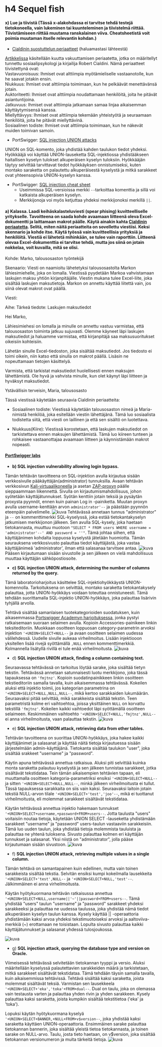 # h4 Sequel fish

#### x) Lue ja tiivistä (Tässä x-alakohdassa ei tarvitse tehdä testejä tietokoneella, vain lukeminen tai kuunteleminen ja tiivistelmä riittää. Tiivistämiseen riittää muutama ranskalainen viiva. Cheatsheetistä voit poimia muutaman itselle relevantin kohdan.)
+ [Cialdinin suostuttelun periaatteet](https://duckduckgo.com/?q=cialdini+principles) (haluamastasi lähteestä)  

[Artikkelissa](https://worldofwork.io/2019/07/cialdinis-6-principles-of-persuasion/) käsitellään kuutta vakuuttamisen periaatetta, jotka on määritellyt tunnettu sosiaalipsykologi ja kirjailija Robert Cialdini. Nämä periaatteet tiivistettynä ovat:  
Vastavuoroisuus: Ihmiset ovat alttiimpia myötämieliselle vastaanotolle, kun he saavat jotakin ensin.  
Niukkuus: Ihmiset ovat alttiimpia toimimaan, kun he pelkäävät menettävänsä jotain.  
Auktoriteetti: Ihmiset ovat alttiimpia noudattamaan henkilöitä, joita he pitävät asiantuntijoina.  
Jatkuvuus: Ihmiset ovat alttiimpia jatkamaan samaa linjaa aikaisemman käyttäytymisensä kanssa.  
Miellyttävyys: Ihmiset ovat alttiimpia tekemään yhteistyötä ja seuraamaan henkilöitä, joita he pitävät miellyttävinä.  
Sosiaalinen todiste: Ihmiset ovat alttiimpia toimimaan, kun he näkevät muiden toimivan samoin.

+ PortSwigger: [SQL injection UNION attacks](https://portswigger.net/web-security/sql-injection/union-attacks)

UNION on SQL-komento, joka yhdistää kahden taulukon tiedot yhdeksi. Hyökkääjä voi käyttää UNION-lauseketta SQL-injektiossa yhdistääkseen haitallisen kyselyn tulokset alkuperäisen kyselyn tuloksiin. Hyökkääjän täytyy selvittää tarvittavat tiedot hyökkäyksen onnistumiseksi, kuten montako saraketta on palautettu alkuperäisestä kyselystä ja mitkä sarakkeet ovat yhteensopivia UNION-kyselyn kanssa.

+ PortSwigger: [SQL injection cheat sheet](https://portswigger.net/web-security/sql-injection/cheat-sheet)
    + Useimmissa SQL-versioissa merkki `--`tarkoittaa komenttia ja sillä voi katkaista alkuperäisen kyselyn.
    + Merkkijonoja voi myös ketjuttaa yhdeksi merkkijonoksi merkillä `||`.



#### a) Kalassa. Laadi keihäskalasteluviesti (spear phising) kuvitteelliselle yritykselle. Tavoitteena on saada kohde avaamaan liitteenä oleva Excel-dokumentti ja laittamaan makrot päälle. Käytä ainakin kahta [Cialdinin periaatetta](https://duckduckgo.com/?q=cialdini+principles). Selitä, miten näitä periaatteita on sovellettu viestiisi. Keksi skennario ja kohde itse. Käytä työssä vain kuvitteellisia yrityksiä ja henkilöitä. Viestiä ei lähetetä mihinkään, se tulee vain raporttiin. Liitteenä olevaa Excel-dokumenttia ei tarvitse tehdä, mutta jos siinä on jotain nokkelaa, voit kuvailla, mitä se olisi.

Kohde: Marko, talousosaston työntekijä

Skenaario: Viesti on naamioitu lähetetyksi talousosastolta Markon lähiesimiehelle, joka on lomalla. Viestissä pyydetään Markoa vahvistamaan laskujen maksu yhtiön kirjanpitäjälle. Viestin mukana tulee Excel-liite, joka sisältää laskujen maksutietoja. Markon on annettu käyttää liitettä vain, jos siinä olevat makrot ovat päällä.

Viesti:

Aihe: Tärkeä tiedote: Laskujen maksutiedot

Hei Marko,

Lähiesimiehesi on lomalla ja minulle on annettu vastuu varmistaa, että talousosaston toiminta jatkuu sujuvasti. Olemme käyneet läpi laskujen maksutiedot ja haluamme varmistaa, että kirjanpitäjä saa maksusuoritukset oikeisiin kohteisiin.

Lähetän sinulle Excel-tiedoston, joka sisältää maksutiedot. Jos tiedosto ei toimi oikein, niin katso että sinulla on makrot päällä. Lisäsin ne nopeuttamaan tietojen käsittelyä.

Varmista, että tarkistat maksutiedot huolellisesti ennen maksujen lähettämistä. Ole hyvä ja vahvista minulle, kun olet käynyt läpi liitteen ja hyväksyt maksutiedot.

Ystävällisin terveisin,
Maria, talousosasto

Tässä viestissä käytetään seuraavia Cialdinin periaatteita:

+ Sosiaalinen todiste: Viestissä käytetään talousosaston nimeä ja Maria-nimistä henkilöä, joka esitellään viestin lähettäjänä. Tämä luo sosiaalista todistetta siitä, että viesti on laillinen ja että sen sisältö on luotettava.

+ Niukkuus(Kiire): Viestissä korostetaan, että laskujen maksutiedot on tarkistettava ennen maksujen lähettämistä. Tämä luo kiireen tunteen ja rohkaisee vastaanottajaa avaamaan liitteen ja käynnistämään makrot nopeasti.




#### [PortSwigger labs](https://portswigger.net/web-security/all-labs)
+ **b) SQL injection vulnerability allowing login bypass.**

Tämän tehtävän tavoitteena on SQL-injektion avulla kirjautua sisään verkkosivulle pääkäyttäjän(administrator) tunnuksilla. Avaan tehtävän verkkosivun [Kali-virtuaalikoneella](https://github.com/ottokonttinen/ICT4TN027-3009/blob/main/h1.md#a-asenna-kali-virtuaalikoneeseen) ja asetan [ZAP-proxyn](https://github.com/ottokonttinen/ICT4TN027-3009/blob/main/h2.md#a-zap-asenna-zap-v%C3%A4limiesproxy-ja-n%C3%A4yt%C3%A4-ett%C3%A4-pystyt-sieppaamaan-liikennett%C3%A4-selaimesta) päälle sieppaammaan liikennettä. Sivulla on kirjautumismahdollisuus, johon syötetään käyttäjätunnukset. Syötän kenttiin jotain teksiä ja pysäytän proxysta pyynnöt, ennen kuin painan Log in -painiketta. Muutan proxyn avulla username-kenttään arvon `administrator'--` ja päästään pyynnön eteenpäin palvelimelle.
![kuva](https://user-images.githubusercontent.com/103586741/236629118-ce5641e6-e766-49f0-80e7-651564079fee.png)
Tehtävässä annetaan tunnus "administrator" ja `--` on kommenttimerkki SQL-kyselyssä, joka estää tietokantakyselyn jatkumisen merkkijonon jälkeen. Sen avulla SQL-kysely, joka haetaan tietokannasta, muuttuu muotoon `"SELECT * FROM users WHERE username = 'administrator'--' AND password = ''"`. Tämä johtaa siihen, että käyttäjänimen kohdalta loppuosa kyselystä jätetään huomiotta. Tämän seurauksena verkkosivusto palauttaa tiedot käyttäjästä, joka vastaa käyttäjänimeä 'administrator', ilman että salasanaa tarvitsee antaa.
![kuva](https://user-images.githubusercontent.com/103586741/236629134-9eb2f150-84a5-428d-9a8a-006375140df5.png)
Pääsen kirjautumaan sisään sivustolle ja sen jälkeen on vielä mahdollisuus muuttaa käyttäjän sähköpostiosoite. 






+ **c) SQL injection UNION attack, determining the number of columns returned by the query.**  
 
Tämä laboratorioharjoitus käsittelee SQL-injektiohyökkäystä UNION-komennolla. Tarkoituksena on selvittää, montako saraketta tietokantakysely palauttaa, jotta UNION-hyökkäys voidaan toteuttaa onnistuneesti. Tämä tehdään suorittamalla SQL-injektio UNION-hyökkäys, joka palauttaa lisärivin tyhjällä arvolla.

Tehtävä sisältää samanlaisen tuotekategorioiden suodatuksen, kuin aikasemmassa [Portswigger Academyn harjoituksessa](https://github.com/ottokonttinen/ICT4TN027-3009/blob/main/h3.md#a-we-like-to-shop-ratkaise-portswigger-academyn-lab-sql-injection-vulnerability-in-where-clause-allowing-retrieval-of-hidden-data-tee-tarvittaessa-tunnus-portswigger-academyyn), jonka pystyi ratkaisemaan suoraan selaimen avulla. Kopioin Accessories-painikeen linkin teksiteditoriin. Muokkaan osoitteen loppuosan category-parametrin arvoksi injektion `'+UNION+SELECT+NULL--` ja avaan osoitteen selaimen uudessa välilehdessä. Uudelle sivulle aukeaa virheilmoitus. Lisään injektiooon yksitellen lisää rivejä syöttämällä `,NULL` ennen kommenttimerkkiä. Kolmannella lisätyllä rivillä ei tule enää virheilmoitusta. 
![kuva](https://user-images.githubusercontent.com/103586741/236636094-3e7d57a0-6662-4356-9dee-c1240cd12042.png)


+ d) **SQL injection UNION attack, finding a column containing text.**

Seuraavassa tehtävässä on tarkoitus löytää sarake, joka sisältää tietyn tekstin. Tehtävässä annetaan satunnaisesti luotu merkkijono, joka tässä tapauksessa on `'fmjtnz'`. Kopioin suodatinpainikkeen linkin osoitteen tekstieditoriin samalla tavalla, kuin aikaisemmassa tehtävässä. Kokeilen aluksi että injektio toimii, jos kategorian parametrina on `'+UNION+SELECT+NULL,NULL,NULL--`, mikä kertoo sarakkaiden lukumäärän. Seuraavaksi pitää selvittää, mikä sarakkeista sisältää tekstin. Teen parametristä kolme eri vaihtoehtoa, joissa yksittäinen `NULL` on korvattu tekstillä `'fmjtnz'`. Kokeilen kaikki vaihtoedot läpi syöttämällä osoitteen selaimeen. Keskimmäinen vaihtoehto `'+UNION+SELECT+NULL,'fmjtnz',NULL--` ei anna virheilmoitusta, vaan palauttaa tekstin.
![kuva](https://user-images.githubusercontent.com/103586741/236641526-aa91d741-ee9e-4181-a439-2a5f25bf7d7f.png)

+ e) **SQL injection UNION attack, retrieving data from other tables.**

Tehtävän tavoitteena on suorittaa UNION-hyökkäys, joka hakee kaikki käyttäjänimet ja salasanat ja käyttää näitä tietoja kirjautuessa sisään järjestelmään admin-käyttäjänä. Tietokanta sisältää taulukon "user", joka sisältää srakkeet "username" ja "password". 

Käytin apuna tehtävässä annettua ratkaisua. Aluksi piti selvittää kuinka monta saraketta palautuu kyselystä ja sen jälkeen tunnistaa sarakkeet, jotka sisältävät tekstidataa. Tein tämän aikaisempien tehtävien tapaan, eli muuttamalla osoitteen kategoria-parametriksi ensiksi `'+UNION+SELECT+NULL--` ja sitten `'+UNION+SELECT+NULL,NULL--`, minkä jälkeen virheilmoitusta ei tullut. Tässä tapauksessa sarakkaita on siis vain kaksi. Seuraavaksi laitoin jotain tekstiä NULL-arvon tilale `'+UNION+SELECT+'test','joo'--`, mikä ei tuottanut virheilmoitusta, eli molemmat sarakkeet sisältävät tekstidataa.  


Käytän tehtävässä annettua injektio hakemaan tunnukset `'+UNION+SELECT+username,+password+FROM+users--`. Jotta taulusta "users" voitaisiin noutaa tietoja, käytetään UNION SELECT -lauseketta yhdistämään sarakkeet "username" ja "password" users-taulun vastaaviin sarakkeisiin. Tämä luo uuden taulun, joka yhdistää tietoja molemmista tauluista ja palauttaa ne yhtenä tuloksena. Sivusto palauttaa kolmen eri käyttäjän tunnukset ja salasanat. Yksi niistä on "administrator", jolla pääse kirjautumaan sisään sivustoon. 
![kuva](https://user-images.githubusercontent.com/103586741/236644207-2a3d80f9-aac0-4140-9b9a-f97c0e7023dc.png)

+ f) **SQL injection UNION attack, retrieving multiple values in a single column.**

Tämän tehtävä on samantapainen kuin edellinen, mutta vain toinen sarakkeista sisältää tekstia. Selvitän ensiksi kumpi kokeilmalla lausekkeita `'+UNION+SELECT+'test',NULL--` ja `'+UNION+SELECT+NULL,'test'--`. Jälkimmäinen ei anna virheilmoitusta. 

Käytän hyötykuormana tehtävän ratkaisussa annettua `'+UNION+SELECT+NULL,username||'~'||password+FROM+users--`. Tämä yhdistää "users" taulun "username" ja "password" sarakkeet yhdeksi sarakkeeksi ja palauttaa ne uudessa taulussa, joka yhdistää nämä tiedot alkuperäisen kyselyn taulun kanssa. Kysely käyttää || -operaattoria yhdistämään kaksi arvoa yhdeksi tekstimuotoiseksi arvoksi ja aaltoviiva-merkkiä (~) erottamaan ne toisistaan. Lopulta sivusto palauttaa kaikki käyttäjätunnukset ja salasanat yhdessä tulosjoukossa.

![kuva](https://user-images.githubusercontent.com/103586741/236644949-ec938e3c-e91d-4549-9e93-aa1b478de4c5.png)

+ g) **SQL injection attack, querying the database type and version on Oracle.**

Viimeisessä tehtävässä selvitetään tietokannan tyyppi ja versio. Aluksi määritellään kyselyssä palautettavien sarakkeiden määrä ja tarkistetaan, mitkä sarakkeet sisältävät tekstidataa. Tämä tehdään täysin samalla tavalla, kuin aikaisemmissa tehtävissä. Tehtävä sisältää kaksi saraketta, joista molemmat sisältävät teksiä. Varmistan sen lausekkeela `'+UNION+SELECT+'eka','toka'+FROM+dual--`. Dual on taulu, joka on olemassa vain testausta varten ja palauttaa yhden rivin ja yhden sarakkeen. Kysely palauttaa kaksi saraketta, joista kumpikin sisältää tekstitietoa ('eka' ja 'toka').

Lopuksi käytän hyötykuormana kyselyä `'+UNION+SELECT+BANNER,+NULL+FROM+v$version--`, joka yhdistää kaksi saraketta käyttäen UNION-operaattoria. Ensimmäinen sarake palauttaa tietokannan bannerin, joka sisältää yleistä tietoa tietokannasta, ja toinen sarake on NULL-arvo. Taulu, josta tieto haetaan, on v$version, joka sisältää tietokannan versionumeron ja muita tärkeitä tietoja. 
![kuva](https://user-images.githubusercontent.com/103586741/236646231-d6e13fda-d721-4f33-b8dd-67bfc642111f.png)


